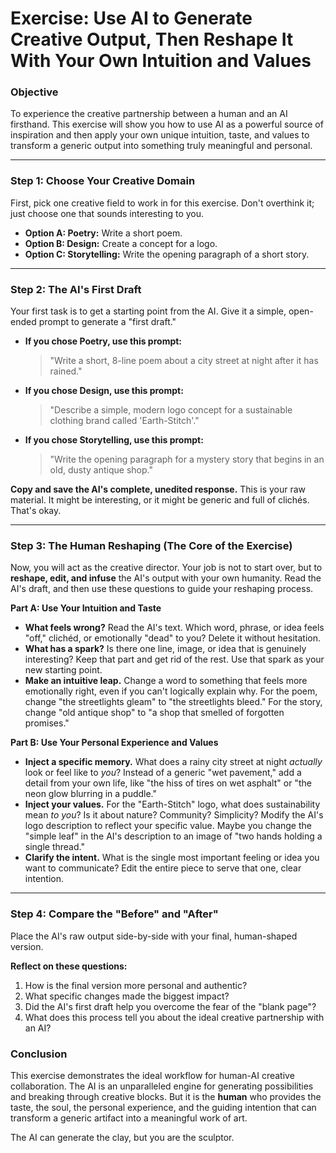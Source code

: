 # Exercise: Use AI to Generate Creative Output, Then Reshape It With Your Own Intuition and Values

### Objective
To experience the creative partnership between a human and an AI firsthand. This exercise will show you how to use AI as a powerful source of inspiration and then apply your own unique intuition, taste, and values to transform a generic output into something truly meaningful and personal.

---

### Step 1: Choose Your Creative Domain
First, pick one creative field to work in for this exercise. Don't overthink it; just choose one that sounds interesting to you.

*   **Option A: Poetry:** Write a short poem.
*   **Option B: Design:** Create a concept for a logo.
*   **Option C: Storytelling:** Write the opening paragraph of a short story.

---

### Step 2: The AI's First Draft
Your first task is to get a starting point from the AI. Give it a simple, open-ended prompt to generate a "first draft."

*   **If you chose Poetry, use this prompt:**
    > "Write a short, 8-line poem about a city street at night after it has rained."

*   **If you chose Design, use this prompt:**
    > "Describe a simple, modern logo concept for a sustainable clothing brand called 'Earth-Stitch'."

*   **If you chose Storytelling, use this prompt:**
    > "Write the opening paragraph for a mystery story that begins in an old, dusty antique shop."

**Copy and save the AI's complete, unedited response.** This is your raw material. It might be interesting, or it might be generic and full of clichés. That's okay.

---

### Step 3: The Human Reshaping (The Core of the Exercise)
Now, you will act as the creative director. Your job is not to start over, but to **reshape, edit, and infuse** the AI's output with your own humanity. Read the AI's draft, and then use these questions to guide your reshaping process.

**Part A: Use Your Intuition and Taste**
*   **What feels wrong?** Read the AI's text. Which word, phrase, or idea feels "off," clichéd, or emotionally "dead" to you? Delete it without hesitation.
*   **What has a spark?** Is there one line, image, or idea that is genuinely interesting? Keep that part and get rid of the rest. Use that spark as your new starting point.
*   **Make an intuitive leap.** Change a word to something that feels more emotionally right, even if you can't logically explain why. For the poem, change "the streetlights gleam" to "the streetlights bleed." For the story, change "old antique shop" to "a shop that smelled of forgotten promises."

**Part B: Use Your Personal Experience and Values**
*   **Inject a specific memory.** What does a rainy city street at night *actually* look or feel like to *you*? Instead of a generic "wet pavement," add a detail from your own life, like "the hiss of tires on wet asphalt" or "the neon glow blurring in a puddle."
*   **Inject your values.** For the "Earth-Stitch" logo, what does sustainability mean *to you*? Is it about nature? Community? Simplicity? Modify the AI's logo description to reflect your specific value. Maybe you change the "simple leaf" in the AI's description to an image of "two hands holding a single thread."
*   **Clarify the intent.** What is the single most important feeling or idea you want to communicate? Edit the entire piece to serve that one, clear intention.

---

### Step 4: Compare the "Before" and "After"
Place the AI's raw output side-by-side with your final, human-shaped version.

**Reflect on these questions:**
1.  How is the final version more personal and authentic?
2.  What specific changes made the biggest impact?
3.  Did the AI's first draft help you overcome the fear of the "blank page"?
4.  What does this process tell you about the ideal creative partnership with an AI?

### Conclusion
This exercise demonstrates the ideal workflow for human-AI creative collaboration. The AI is an unparalleled engine for generating possibilities and breaking through creative blocks. But it is the **human** who provides the taste, the soul, the personal experience, and the guiding intention that can transform a generic artifact into a meaningful work of art.

The AI can generate the clay, but you are the sculptor.
